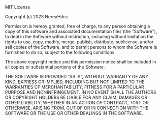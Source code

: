 MIT License

Copyright (c) 2023 NereaHdez

Permission is hereby granted, free of charge, to any person obtaining a copy
of this software and associated documentation files (the "Software"), to deal
in the Software without restriction, including without limitation the rights
to use, copy, modify, merge, publish, distribute, sublicense, and/or sell
copies of the Software, and to permit persons to whom the Software is
furnished to do so, subject to the following conditions:

The above copyright notice and this permission notice shall be included in all
copies or substantial portions of the Software.

THE SOFTWARE IS PROVIDED "AS IS", WITHOUT WARRANTY OF ANY KIND, EXPRESS OR
IMPLIED, INCLUDING BUT NOT LIMITED TO THE WARRANTIES OF MERCHANTABILITY,
FITNESS FOR A PARTICULAR PURPOSE AND NONINFRINGEMENT. IN NO EVENT SHALL THE
AUTHORS OR COPYRIGHT HOLDERS BE LIABLE FOR ANY CLAIM, DAMAGES OR OTHER
LIABILITY, WHETHER IN AN ACTION OF CONTRACT, TORT OR OTHERWISE, ARISING FROM,
OUT OF OR IN CONNECTION WITH THE SOFTWARE OR THE USE OR OTHER DEALINGS IN THE
SOFTWARE.
